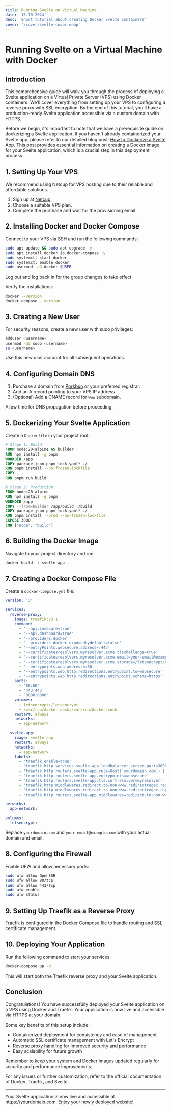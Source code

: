 ```yaml
---
title: Running Svelte on Virtual Machine
date: '15.10.2024'
desc: 'Short tutorial about creating Docker Svelte containers'
cover: '/cover/svelte-cover.webp'
---
```


# Running Svelte on a Virtual Machine with Docker

## Introduction

This comprehensive guide will walk you through the process of deploying a Svelte application on a Virtual Private Server (VPS) using Docker containers. We'll cover everything from setting up your VPS to configuring a reverse proxy with SSL encryption. By the end of this tutorial, you'll have a production-ready Svelte application accessible via a custom domain with HTTPS.

Before we begin, it's important to note that we have a prerequisite guide on dockerizing a Svelte application. If you haven't already containerized your Svelte app, please refer to our detailed blog post: [How to Dockerize a Svelte App](https://valu-media.com/blog/dockerize-svelte). This post provides essential information on creating a Docker image for your Svelte application, which is a crucial step in this deployment process.

## 1. Setting Up Your VPS

We recommend using Netcup for VPS hosting due to their reliable and affordable solutions.

1. Sign up at [Netcup](https://www.netcup.eu/).
2. Choose a suitable VPS plan.
3. Complete the purchase and wait for the provisioning email.

## 2. Installing Docker and Docker Compose

Connect to your VPS via SSH and run the following commands:

```bash
sudo apt update && sudo apt upgrade -y
sudo apt install docker.io docker-compose -y
sudo systemctl start docker
sudo systemctl enable docker
sudo usermod -aG docker $USER
```

Log out and log back in for the group changes to take effect.

Verify the installations:

```bash
docker --version
docker-compose --version
```

## 3. Creating a New User

For security reasons, create a new user with sudo privileges:

```bash
adduser <username>
usermod -aG sudo <username>
su <username>
```

Use this new user account for all subsequent operations.

## 4. Configuring Domain DNS

1. Purchase a domain from [Porkbun](https://porkbun.com/) or your preferred registrar.
2. Add an A record pointing to your VPS IP address.
3. (Optional) Add a CNAME record for `www` subdomain.

Allow time for DNS propagation before proceeding.

## 5. Dockerizing Your Svelte Application

Create a `Dockerfile` in your project root:

```dockerfile
# Stage 1: Build
FROM node:20-alpine AS builder
RUN npm install -g pnpm
WORKDIR /app
COPY package.json pnpm-lock.yaml* ./
RUN pnpm install --no-frozen-lockfile
COPY . .
RUN pnpm run build

# Stage 2: Production
FROM node:20-alpine
RUN npm install -g pnpm
WORKDIR /app
COPY --from=builder /app/build ./build
COPY package.json pnpm-lock.yaml* ./
RUN pnpm install --prod --no-frozen-lockfile
EXPOSE 3000
CMD ["node", "build"]
```

## 6. Building the Docker Image

Navigate to your project directory and run:

```bash
docker build -t svelte-app .
```

## 7. Creating a Docker Compose File

Create a `docker-compose.yml` file:

```yaml
version: '3'

services:
  reverse-proxy:
    image: traefik:v3.1
    command:
      - '--api.insecure=true'
      - '--api.dashboard=true'
      - '--providers.docker'
      - '--providers.docker.exposedbydefault=false'
      - '--entryPoints.websecure.address=:443'
      - '--certificatesresolvers.myresolver.acme.tlschallenge=true'
      - '--certificatesresolvers.myresolver.acme.email=your-email@example.com'
      - '--certificatesresolvers.myresolver.acme.storage=/letsencrypt/acme.json'
      - '--entrypoints.web.address=:80'
      - '--entrypoints.web.http.redirections.entrypoint.to=websecure'
      - '--entrypoints.web.http.redirections.entrypoint.scheme=https'
    ports:
      - '80:80'
      - '443:443'
      - '8080:8080'
    volumes:
      - letsencrypt:/letsencrypt
      - /var/run/docker.sock:/var/run/docker.sock
    restart: always
    networks:
      - app-network

  svelte-app:
    image: svelte-app
    restart: always
    networks:
      - app-network
    labels:
      - 'traefik.enable=true'
      - 'traefik.http.services.svelte-app.loadbalancer.server.port=3000'
      - 'traefik.http.routers.svelte-app.rule=Host(`yourdomain.com`) || Host(`www.yourdomain.com`)'
      - 'traefik.http.routers.svelte-app.entrypoints=websecure'
      - 'traefik.http.routers.svelte-app.tls.certresolver=myresolver'
      - 'traefik.http.middlewares.redirect-to-non-www.redirectregex.regex=^https://www.yourdomain.com/(.*)'
      - 'traefik.http.middlewares.redirect-to-non-www.redirectregex.replacement=https://yourdomain.com/$${1}'
      - 'traefik.http.routers.svelte-app.middlewares=redirect-to-non-www'

networks:
  app-network:

volumes:
  letsencrypt:
```

Replace `yourdomain.com` and `your-email@example.com` with your actual domain and email.

## 8. Configuring the Firewall

Enable UFW and allow necessary ports:

```bash
sudo ufw allow OpenSSH
sudo ufw allow 80/tcp
sudo ufw allow 443/tcp
sudo ufw enable
sudo ufw status
```

## 9. Setting Up Traefik as a Reverse Proxy

Traefik is configured in the Docker Compose file to handle routing and SSL certificate management.

## 10. Deploying Your Application

Run the following command to start your services:

```bash
docker-compose up -d
```

This will start both the Traefik reverse proxy and your Svelte application.

## Conclusion

Congratulations! You have successfully deployed your Svelte application on a VPS using Docker and Traefik. Your application is now live and accessible via HTTPS at your domain.

Some key benefits of this setup include:

- Containerized deployment for consistency and ease of management
- Automatic SSL certificate management with Let's Encrypt
- Reverse proxy handling for improved security and performance
- Easy scalability for future growth

Remember to keep your system and Docker images updated regularly for security and performance improvements.

For any issues or further customization, refer to the official documentation of Docker, Traefik, and Svelte.

---

Your Svelte application is now live and accessible at https://yourdomain.com. Enjoy your newly deployed website!

